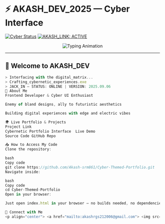 # ⚡ AKASH_DEV_2025 — Cyber Interface

[![Cyber Status](https://img.shields.io/badge/SYSTEM_ONLINE-brightgreen?style=for-the-badge)](https://akash-dev-2.netlify.app/)
[![AKASH_LINK: ACTIVE](https://img.shields.io/badge/AKASH_LINK-ACTIVE-blue?style=for-the-badge)](https://akash-dev-2.netlify.app/)

<p align="center">
  <img src="https://readme-typing-svg.herokuapp.com?font=Share+Tech+Mono&size=22&duration=4000&pause=1000&color=00FF00&center=true&vCenter=true&width=600&lines=%3E+Accessing+AKASH_DEV_2025...;%3E+Loading+Cyber+Interface...;%3E+SYSTEM+ONLINE+%E2%9C%85" alt="Typing Animation" />
</p>

---

## 👋 Welcome to AKASH_DEV

```js
> Interfacing with the digital_matrix...
> Crafting_cybernetic_experiences.exe
> JACK_IN — STATUS: ONLINE | VERSION: 2025.09.06
🚀 About Me
Frontend Developer & Cyber UI Enthusiast

Enemy of bland designs, ally to futuristic aesthetics

Building digital experiences with edge and electric vibes

🌍 Live Portfolio & Projects
Project	Link
Cybernetic Portfolio Interface	Live Demo
Source Code	GitHub Repo

📥 How to Access My Code
Clone the repository:

bash
Copy code
git clone https://github.com/Akash-srm861/Cyber-Themed-Portfolio.git
Navigate inside:

bash
Copy code
cd Cyber-Themed-Portfolio
Open in your browser:

Just open index.html in your browser — no builds needed, no dependencies 🚀

📡 Connect with Me
<p align="center"> <a href="mailto:akashrgs212006@gmail.com"> <img src="https://img.shields.io/badge/EMAIL-protocol-gmail-red?style=for-the-badge&logo=gmail" alt="Email Badge" /> </a> <a href="https://instagram.com/a_k_a_s_h__0__7"> <img src="https://img.shields.io/badge/Instagram-profile-ff007f?style=for-the-badge&logo=instagram" alt="Instagram Badge" /> </a> </p>
